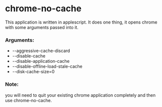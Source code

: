 # chrome-no-cache

This application is written in applescript. It does one thing, it opens chrome with some arguments passed into it.

### Arguments:
* --aggressive-cache-discard
* --disable-cache
* --disable-application-cache
* --disable-offline-load-stale-cache
* --disk-cache-size=0

### Note: 
you will need to quit your existing chrome application completely and then use chrome-no-cache.
